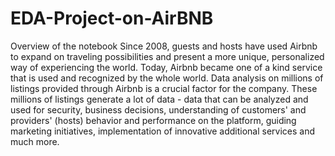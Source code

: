 # EDA-Project-on-AirBNB
Overview of the notebook Since 2008, guests and hosts have used Airbnb to expand on traveling possibilities and present a more unique, personalized way 
of experiencing the world. Today, Airbnb became one of a kind service that is used and recognized by the whole world. Data analysis on millions of listings provided 
through Airbnb is a crucial factor for the company. These millions of listings generate a lot of data - data that can be analyzed and used for security, business 
decisions, understanding of customers' and providers' (hosts) behavior and performance on the platform, guiding marketing initiatives, implementation of innovative 
additional services and much more. 
